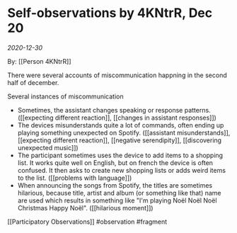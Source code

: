 # Self-observations by 4KNtrR, Dec 20
*2020-12-30*

By: [[Person 4KNtrR]]

There were several accounts of miscommunication happning in the second half of december.

Several instances of miscommunication

- Sometimes, the assistant changes speaking or response patterns. ([[expecting different reaction]], [[changes in assistant responses]])
- The devices misunderstands quite a lot of commands, often ending up playing something unexpected on Spotify. ([[assistant misunderstands]], [[expecting different reaction]], [[negative serendipity]], [[discovering unexpected music]])
- The participant sometimes uses the device to add items to a shopping list. It works quite well on English, but on french the device is often confused. It then asks to create new shopping lists or adds weird items to the list. ([[problems with language]])
- When announcing the songs from Spotify, the titles are sometimes hilarious, because title, artist and album (or something like that) name are used which results in something like "I'm playing Noël Noël Noël Christmas Happy Noël". ([[hilarious moment]])

[[Participatory Observations]] #observation #fragment